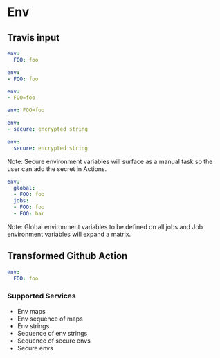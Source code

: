 # Env

## Travis input

```yaml
env:
  FOO: foo
```

```yaml
env:
- FOO: foo
```

```yaml
env:
- FOO=foo
```

```yaml
env: FOO=foo
```

```yaml
env:
- secure: encrypted string
```

```yaml
env:
  secure: encrypted string
```

Note: Secure environment variables will surface as a manual task so the user can add the secret in Actions.

```yaml
env:
  global:
  - FOO: foo
  jobs:
  - FOO: foo
  - FOO: bar
```

Note: Global environment variables to be defined on all jobs and Job environment variables will expand a matrix.

## Transformed Github Action

```yaml
env: 
  FOO: foo
```

### Supported Services

- Env maps
- Env sequence of maps
- Env strings
- Sequence of env strings
- Sequence of secure envs
- Secure envs
